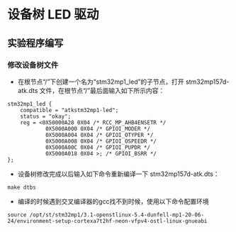 # 设备树 LED 驱动
##  实验程序编写
### 修改设备树文件
* 在根节点“/”下创建一个名为“stm32mp1_led”的子节点，打开 stm32mp157d-atk.dts 文件，在根节点“/”最后面输入如下所示内容：
```
stm32mp1_led {
    compatible = "atkstm32mp1-led";
    status = "okay";
    reg = <0X50000A28 0X04 /* RCC_MP_AHB4ENSETR */
            0X5000A000 0X04 /* GPIOI_MODER */
            0X5000A004 0X04 /* GPIOI_OTYPER */
            0X5000A008 0X04 /* GPIOI_OSPEEDR */
            0X5000A00C 0X04 /* GPIOI_PUPDR */
            0X5000A018 0X04 >; /* GPIOI_BSRR */
};
```
* 设备树修改完成以后输入如下命令重新编译一下 stm32mp157d-atk.dts：
```
make dtbs
```
* 编译的时候遇到交叉编译器的gcc找不到时候，使用以下命令配置环境
```
source /opt/st/stm32mp1/3.1-openstlinux-5.4-dunfell-mp1-20-06-24/environment-setup-cortexa7t2hf-neon-vfpv4-ostl-linux-gnueabi
```


